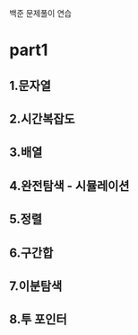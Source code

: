 백준 문제풀이 연습
# part1
## 1.문자열 <br>
## 2.시간복잡도 <br>
## 3.배열 <br>
## 4.완전탐색 - 시뮬레이션 <br>
## 5.정렬 <br>
## 6.구간합 <br> 
## 7.이분탐색 <br>
## 8.투 포인터 <br>
